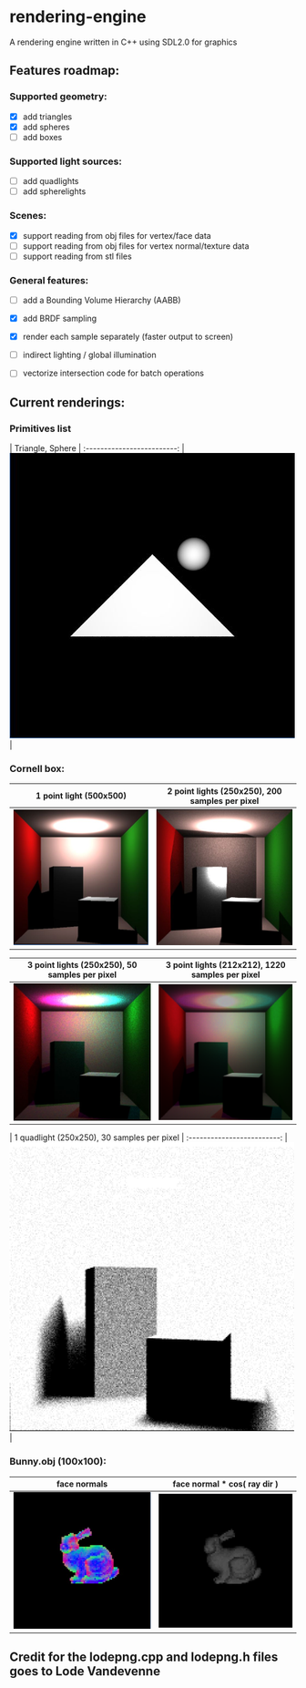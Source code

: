 # rendering-engine #
A rendering engine written in C++ using SDL2.0 for graphics

## Features roadmap: ##

### Supported geometry: ###
- [x] add triangles
- [x] add spheres
- [ ] add boxes

### Supported light sources: ###
- [ ] add quadlights 
- [ ] add spherelights

### Scenes: ###
- [x] support reading from obj files for vertex/face data
- [ ] support reading from obj files for vertex normal/texture data
- [ ] support reading from stl files

### General features: ###
- [ ] add a Bounding Volume Hierarchy (AABB)
- [x] add BRDF sampling
- [x] render each sample separately (faster output to screen)
- [ ] indirect lighting / global illumination
- [ ] vectorize intersection code for batch operations


## Current renderings: ##

### Primitives list ###
| Triangle, Sphere |
:-------------------------:
|![img_primitives](https://github.com/Runtime-Learner/rendering-engine/blob/generalize_classes/output_images/primitives_list.jpg)  |

### Cornell box: ###
| 1 point light (500x500) | 2 point lights (250x250), 200 samples per pixel |
:-------------------------:|:-------------------------:
| ![img_cornell_box_500x500](https://github.com/Runtime-Learner/rendering-engine/blob/main/output_images/cornell-box-ptLight-500x500.jpg "500x500 render of the Cornell box. Pointlight. No indirect illumination") | ![img_cornell_box_250x250, 2 lights](https://github.com/Runtime-Learner/rendering-engine/blob/generalize_classes/output_images/cornell-box-two-ptLights-250x250_200samples.jpg) |

| 3 point lights (250x250), 50 samples per pixel | 3 point lights (212x212), 1220 samples per pixel |
:-------------------------:|:-------------------------:
|![img_cornell_box_250x250, 3 lights](https://github.com/Runtime-Learner/rendering-engine/blob/main/output_images/cornell-box-3-ptLights-250x250_50samples.jpg)  | ![img_cornell_box_212x212, 3 lights](https://github.com/Runtime-Learner/rendering-engine/blob/generalize_classes/output_images/cornell-box-3-ptLights-212x212_1220samples.PNG)  |

| 1 quadlight (250x250), 30 samples per pixel |
:-------------------------:
|![img_cornell_box_250x250, quadlight](https://github.com/Runtime-Learner/rendering-engine/blob/generalize_classes/output_images/cornell-box-1-quadlight-250x250_30samples.PNG)  |

### Bunny.obj (100x100): ###
| face normals | face normal * cos( ray dir ) |
:-------------------------:|:-------------------------:
| ![face normals](https://github.com/Runtime-Learner/rendering-engine/blob/generalize_classes/output_images/bunny_normal_100x100.jpg) | ![normal cos ray](https://github.com/Runtime-Learner/rendering-engine/blob/generalize_classes/output_images/bunny_normalRay_100x100.jpg) |

## Credit for the lodepng.cpp and lodepng.h files goes to Lode Vandevenne